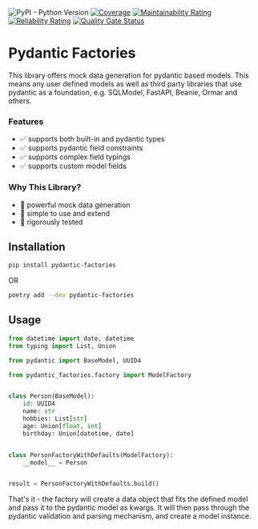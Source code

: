 ![PyPI - Python Version](https://img.shields.io/pypi/pyversions/pydantic-factories)
[![Coverage](https://sonarcloud.io/api/project_badges/measure?project=Goldziher_pydantic-factories&metric=coverage)](https://sonarcloud.io/summary/new_code?id=Goldziher_pydantic-factories)
[![Maintainability Rating](https://sonarcloud.io/api/project_badges/measure?project=Goldziher_pydantic-factories&metric=sqale_rating)](https://sonarcloud.io/summary/new_code?id=Goldziher_pydantic-factories)
[![Reliability Rating](https://sonarcloud.io/api/project_badges/measure?project=Goldziher_pydantic-factories&metric=reliability_rating)](https://sonarcloud.io/summary/new_code?id=Goldziher_pydantic-factories)
[![Quality Gate Status](https://sonarcloud.io/api/project_badges/measure?project=Goldziher_pydantic-factories&metric=alert_status)](https://sonarcloud.io/summary/new_code?id=Goldziher_pydantic-factories)

# Pydantic Factories

This library offers mock data generation for pydantic based models. This means any user defined models as well as third
party libraries that use pydantic as a foundation, e.g. SQLModel, FastAPI, Beanie, Ormar and others.

### Features

* ✅ supports both built-in and pydantic types
* ✅ supports pydantic field constraints
* ✅ supports complex field typings
* ✅ supports custom model fields

### Why This Library?

* 💯 powerful mock data generation
* 💯 simple to use and extend
* 💯 rigorously tested

## Installation

```sh
pip install pydantic-factories
```

OR

```sh
poetry add --dev pydantic-factories
```

## Usage

```python
from datetime import date, datetime
from typing import List, Union

from pydantic import BaseModel, UUID4

from pydantic_factories.factory import ModelFactory


class Person(BaseModel):
    id: UUID4
    name: str
    hobbies: List[str]
    age: Union[float, int]
    birthday: Union[datetime, date]


class PersonFactoryWithDefaults(ModelFactory):
    __model__ = Person


result = PersonFactoryWithDefaults.build()
```

That's it - the factory will create a data object that fits the defined model and pass it to the pydantic model as
kwargs. It will then pass through the pydantic validation and parsing mechanism, and create a model instance.
